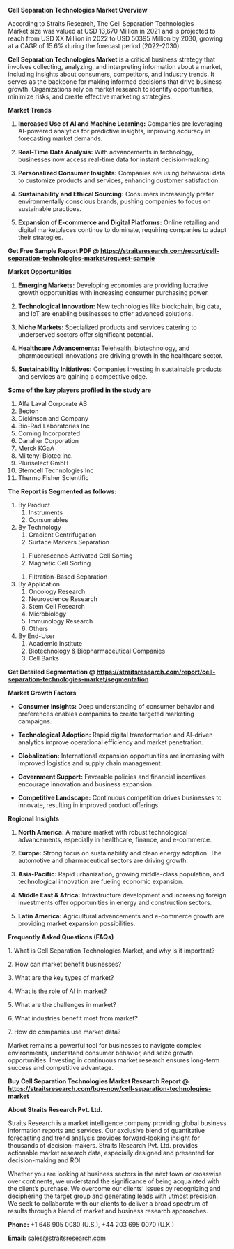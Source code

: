 <p><strong>Cell Separation Technologies Market Overview</strong></p>
<p>According to Straits Research, The Cell Separation Technologies Market size was valued at USD 13,670 Million in 2021 and is projected to reach from USD XX Million in 2022 to USD 50395 Million by 2030, growing at a CAGR of 15.6% during the forecast period (2022-2030).</p>
<p><strong>Cell Separation Technologies Market</strong> is a critical business strategy that involves collecting, analyzing, and interpreting information about a market, including insights about consumers, competitors, and industry trends. It serves as the backbone for making informed decisions that drive business growth. Organizations rely on market research to identify opportunities, minimize risks, and create effective marketing strategies.</p>
<p><strong>Market Trends</strong></p>
<ol>
<li>
<p><strong>Increased Use of AI and Machine Learning:</strong> Companies are leveraging AI-powered analytics for predictive insights, improving accuracy in forecasting market demands.</p>
</li>
<li>
<p><strong>Real-Time Data Analysis:</strong> With advancements in technology, businesses now access real-time data for instant decision-making.</p>
</li>
<li>
<p><strong>Personalized Consumer Insights:</strong> Companies are using behavioral data to customize products and services, enhancing customer satisfaction.</p>
</li>
<li>
<p><strong>Sustainability and Ethical Sourcing:</strong> Consumers increasingly prefer environmentally conscious brands, pushing companies to focus on sustainable practices.</p>
</li>
<li>
<p><strong>Expansion of E-commerce and Digital Platforms:</strong> Online retailing and digital marketplaces continue to dominate, requiring companies to adapt their strategies.</p>
</li>
</ol>
<p><strong>Get Free Sample Report PDF @ <a href=https://straitsresearch.com/report/cell-separation-technologies-market/request-sample>https://straitsresearch.com/report/cell-separation-technologies-market/request-sample</a></strong></p>
<p><strong>Market Opportunities</strong></p>
<ol>
<li>
<p><strong>Emerging Markets:</strong> Developing economies are providing lucrative growth opportunities with increasing consumer purchasing power.</p>
</li>
<li>
<p><strong>Technological Innovation:</strong> New technologies like blockchain, big data, and IoT are enabling businesses to offer advanced solutions.</p>
</li>
<li>
<p><strong>Niche Markets:</strong> Specialized products and services catering to underserved sectors offer significant potential.</p>
</li>
<li>
<p><strong>Healthcare Advancements:</strong> Telehealth, biotechnology, and pharmaceutical innovations are driving growth in the healthcare sector.</p>
</li>
<li>
<p><strong>Sustainability Initiatives:</strong> Companies investing in sustainable products and services are gaining a competitive edge.</p>
</li>
</ol>
<div>
<div><strong>Some of the key players profiled in the study are</strong></div>
</div>
<p><ol>
<li>Alfa Laval Corporate AB</li>
<li>Becton</li>
<li>Dickinson and Company</li>
<li>Bio-Rad Laboratories Inc</li>
<li>Corning Incorporated</li>
<li>Danaher Corporation</li>
<li>Merck KGaA</li>
<li>Miltenyi Biotec Inc.</li>
<li>Pluriselect GmbH</li>
<li>Stemcell Technologies Inc</li>
<li>Thermo Fisher Scientific</li>
</ol></p>
<p><strong>The Report is Segmented as follows:</strong></p>
<p><ol>
<li>By Product
<ol>
<li>Instruments</li>
<li>Consumables</li>
</ol>
</li>
<li>By Technology
<ol>
<li>Gradient Centrifugation</li>
<li>Surface Markers Separation</li>
</ol>
</li>
<ol>
<li>Fluorescence-Activated Cell Sorting</li>
<li>Magnetic Cell Sorting</li>
</ol>
<ol>
<li>Filtration-Based Separation</li>
</ol>
<li>By Application
<ol>
<li>Oncology Research</li>
<li>Neuroscience Research</li>
<li>Stem Cell Research</li>
<li>Microbiology</li>
<li>Immunology Research</li>
<li>Others</li>
</ol>
</li>
<li>By End-User
<ol>
<li>Academic Institute</li>
<li>Biotechnology &amp; Biopharmaceutical Companies</li>
<li>Cell Banks</li>
</ol>
</li>
</ol></p>
<p><strong>Get Detailed Segmentation @ <a href=https://straitsresearch.com/report/cell-separation-technologies-market/segmentation>https://straitsresearch.com/report/cell-separation-technologies-market/segmentation</a></strong></p>
<p><strong>Market Growth Factors</strong></p>
<ul>
<li>
<p><strong>Consumer Insights:</strong> Deep understanding of consumer behavior and preferences enables companies to create targeted marketing campaigns.</p>
</li>
<li>
<p><strong>Technological Adoption:</strong> Rapid digital transformation and AI-driven analytics improve operational efficiency and market penetration.</p>
</li>
<li>
<p><strong>Globalization:</strong> International expansion opportunities are increasing with improved logistics and supply chain management.</p>
</li>
<li>
<p><strong>Government Support:</strong> Favorable policies and financial incentives encourage innovation and business expansion.</p>
</li>
<li>
<p><strong>Competitive Landscape:</strong> Continuous competition drives businesses to innovate, resulting in improved product offerings.</p>
</li>
</ul>
<p><strong>Regional Insights</strong></p>
<ol>
<li>
<p><strong>North America:</strong> A mature market with robust technological advancements, especially in healthcare, finance, and e-commerce.</p>
</li>
<li>
<p><strong>Europe:</strong> Strong focus on sustainability and clean energy adoption. The automotive and pharmaceutical sectors are driving growth.</p>
</li>
<li>
<p><strong>Asia-Pacific:</strong> Rapid urbanization, growing middle-class population, and technological innovation are fueling economic expansion.</p>
</li>
<li>
<p><strong>Middle East &amp; Africa:</strong> Infrastructure development and increasing foreign investments offer opportunities in energy and construction sectors.</p>
</li>
<li>
<p><strong>Latin America:</strong> Agricultural advancements and e-commerce growth are providing market expansion possibilities.</p>
</li>
</ol>
<p><strong>Frequently Asked Questions (FAQs)</strong></p>
<p>1. What is Cell Separation Technologies Market, and why is it important?</p>
<p>2. How can market benefit businesses?</p>
<p>3. What are the key types of market?</p>
<p>4. What is the role of AI in market?</p>
<p>5. What are the challenges in market?</p>
<p>6. What industries benefit most from market?</p>
<p>7. How do companies use market data?</p>
<p>Market remains a powerful tool for businesses to navigate complex environments, understand consumer behavior, and seize growth opportunities. Investing in continuous market research ensures long-term success and competitive advantage.</p>
<p><strong>Buy Cell Separation Technologies Market Research Report @ <a href=https://straitsresearch.com/buy-now/cell-separation-technologies-market>https://straitsresearch.com/buy-now/cell-separation-technologies-market</a></strong></p>
<p><strong>About Straits Research Pvt. Ltd.</strong></p>
<p>Straits Research is a market intelligence company providing global business information reports and services. Our exclusive blend of quantitative forecasting and trend analysis provides forward-looking insight for thousands of decision-makers. Straits Research Pvt. Ltd. provides actionable market research data, especially designed and presented for decision-making and ROI.</p>
<p>Whether you are looking at business sectors in the next town or crosswise over continents, we understand the significance of being acquainted with the client&rsquo;s purchase. We overcome our clients&rsquo; issues by recognizing and deciphering the target group and generating leads with utmost precision. We seek to collaborate with our clients to deliver a broad spectrum of results through a blend of market and business research approaches.</p>
<p><strong>Phone:</strong> +1 646 905 0080 (U.S.), +44 203 695 0070 (U.K.)</p>
<p><strong>Email:</strong> <u><a href=mailto:sales@straitsresearch.com>sales@straitsresearch.com</a></u></p>
